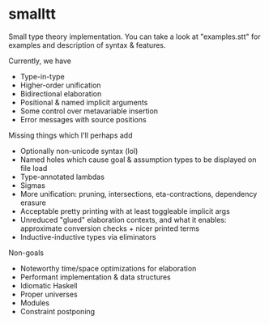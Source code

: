 # smalltt

Small type theory implementation. You can take a look at "examples.stt" for examples and description 
of syntax & features.

Currently, we have
  - Type-in-type
  - Higher-order unification
  - Bidirectional elaboration
  - Positional & named implicit arguments
  - Some control over metavariable insertion
  - Error messages with source positions

Missing things which I'll perhaps add

  - Optionally non-unicode syntax (lol)
  - Named holes which cause goal & assumption types to be displayed on file load
  - Type-annotated lambdas
  - Sigmas
  - More unification: pruning, intersections, eta-contractions, dependency erasure
  - Acceptable pretty printing with at least toggleable implicit args
  - Unreduced "glued" elaboration contexts, and what it enables: approximate conversion checks + nicer printed terms
  - Inductive-inductive types via eliminators

Non-goals
  - Noteworthy time/space optimizations for elaboration
  - Performant implementation & data structures
  - Idiomatic Haskell
  - Proper universes
  - Modules
  - Constraint postponing
